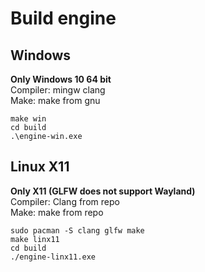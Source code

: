 # Build engine

## Windows

**Only Windows 10 64 bit**\
Compiler: mingw clang\
Make: make from gnu

```
make win
cd build
.\engine-win.exe
```

## Linux X11

**Only X11 (GLFW does not support Wayland)**\
Compiler: Clang from repo\
Make: make from repo

```
sudo pacman -S clang glfw make
make linx11
cd build
./engine-linx11.exe
```

